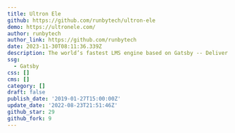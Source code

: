 ```yaml
---
title: Ultron Ele
github: https://github.com/runbytech/ultron-ele
demo: https://ultronele.com/
author: runbytech
author_link: https://github.com/runbytech
date: 2023-11-30T08:11:36.339Z
description: The world’s fastest LMS engine based on Gatsby -- Deliver knowledge with fun!
ssg:
  - Gatsby
css: []
cms: []
category: []
draft: false
publish_date: '2019-01-27T15:00:00Z'
update_date: '2022-08-23T21:51:46Z'
github_star: 29
github_fork: 9
---
```

